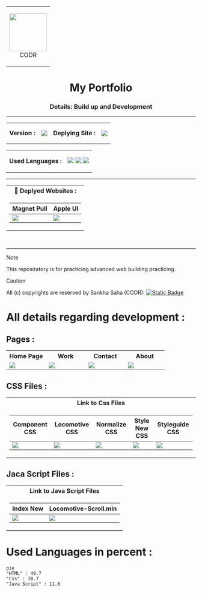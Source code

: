<table align="center"><tr>
  <td>
<p align="center">
<img src="https://github.com/codr07/advanced-portfolio-designs/blob/main/Apple%20UI/assets/img/me.png" width="100px"><br>
  CODR
<p>
 </td>
</tr>
</table>
<h1 align="center">My Portfolio</h1>
<h3 align="center">Details: Build up and Development</h3>
<hr - />
<table align="center">
  <tr>
    <td><strong>Version :</strong></td>
    <td><p align="center">
 <a href="https://github.com/codr07/advanced-portfolio-designs/releases/tag/html"><img src="https://img.shields.io/badge/2.0-white?logo=github&label=Version&labelColor=red"/></a>
</p></td>
  <td> <strong>Deplying Site :</strong> </td>
<td><p align="center">
 <img src="https://ziadoua.github.io/m3-Markdown-Badges/badges/Netlify/netlify3.svg"/>
</p></td>
  </tr>
</table>
<table align="center">
  <tr>
    <td> <strong>Used Languages :</strong> </td>
    <td>
      <p align="center">
 <img src="https://ziadoua.github.io/m3-Markdown-Badges/badges/HTML/html2.svg"/> <img src="https://ziadoua.github.io/m3-Markdown-Badges/badges/styled-components/styled-components1.svg"/> <img src="https://ziadoua.github.io/m3-Markdown-Badges/badges/Javascript/javascript3.svg"/> 
</p>
    </td>
  </tr>
</table>

<hr  />

<table align="center">
<tr>
<th> 🔗 <strong>Deplyed Websites :</strong> </th>
</tr>
<tr>

<td>

| Magnet Pull | Apple UI |
|--|--|
|<a href="https://codr.netlify.app"><img src="https://img.shields.io/website?url=https%3A%2F%2Fcodr.netlify.app&up_message=Website--here&style=for-the-badge&logo=Netlify&label=Visit"/></a>|<a href="https://codrss.netlify.app"><img src="https://img.shields.io/website?url=https%3A%2F%2Fcodr.netlify.app&up_message=Website--here&style=for-the-badge&logo=Netlify&label=Visit"/></a>|
</td></tr> </table>

<br/>
<hr/>

> [!NOTE]
> This reposiratory is for practicing advanced web building practicing.

> [!CAUTION]
> All (c) copyrights are reserved by Sankha Saha (CODR):  [![Static Badge](https://img.shields.io/badge/%E2%9A%A0%EF%B8%8FSecurity%20!-%23f00707?style=for-the-badge)](https://github.com/codr07/my-portfolio/blob/main/SECURITY.md)

<h1 aign="center">All details regarding development : </h1>

## Pages :

<table align="center" , width="100%">
<tr>
  <th>Home Page</th>
  <th>Work</th>
  <th>Contact</th>
  <th>About</th>
</tr>
<tr>
 <td width="25%">  <a href="https://github.com/codr07/my-portfolio/blob/main/index.html"><img src="https://img.shields.io/badge/Home-%230af560?style=for-the-badge&label=%F0%9F%8F%A0"> </a></td>
 <td width="25%"> <a href="https://github.com/codr07/my-portfolio/blob/main/pages/WORK.html"><img src="https://img.shields.io/badge/Work-%230af560?style=for-the-badge&label=%F0%9F%92%AA"> </a></td>
 <td width="25%"> <a href="https://github.com/codr07/my-portfolio/blob/main/pages/CONTACT.html"><img src="https://img.shields.io/badge/Contact-%2305dff7?style=for-the-badge&label=%F0%9F%93%9E"> </a></td>
 <td width="25%"> <a href="https://github.com/codr07/my-portfolio/blob/main/pages/ABOUT.html"><img src="https://img.shields.io/badge/About-%23f7f705?style=for-the-badge&label=%F0%9F%93%9D"> </a></td>
</tr>
</table>

## CSS Files :

<table>
<tr>
<th>Link to Css Files</th>
</tr>
<tr>

<td>

| Component CSS | Locomotive CSS | Normalize CSS | Style New CSS | Styleguide CSS |
|--|--|--|--|--|
| <a href="https://github.com/codr07/my-portfolio/blob/main/assets/css/components.css"><img src="https://img.shields.io/badge/1.0-%230a9dff?style=for-the-badge&logo=css3&logoColor=black&label=Style Sheet&labelColor=%23ffe20a"/></a> | <a href="https://github.com/codr07/my-portfolio/blob/main/assets/css/locomotive-scroll.css"><img src="https://img.shields.io/badge/2.0-%230a9dff?style=for-the-badge&logo=css3&logoColor=black&label=Style Sheet&labelColor=%23ffe20a"/></a> | <a href="https://github.com/codr07/my-portfolio/blob/main/assets/css/normalize.css"><img src="https://img.shields.io/badge/3.0-%230a9dff?style=for-the-badge&logo=css3&logoColor=black&label=Style Sheet&labelColor=%23ffe20a"/></a> | <a href="https://github.com/codr07/my-portfolio/blob/main/assets/css/style-new.css"><img src="https://img.shields.io/badge/4.0-%230a9dff?style=for-the-badge&logo=css3&logoColor=black&label=Style Sheet&labelColor=%23ffe20a"/></a> | <a href="https://github.com/codr07/my-portfolio/blob/main/assets/css/styleguide.css"><img src="https://img.shields.io/badge/5.0-%230a9dff?style=for-the-badge&logo=css3&logoColor=black&label=Style Sheet&labelColor=%23ffe20a"/></a> | 
</td></tr> </table>

## Jaca Script Files :

<table align="center">
<tr>
<th>Link to Java Script Files</th>
</tr>
<tr>

<td>

| Index New | Locomotive-Scroll.min |
|--|--|
|<a href="https://github.com/codr07/my-portfolio/blob/main/assets/js/index-new.js"><img src="https://img.shields.io/badge/1.0-%230a9dff?style=for-the-badge&logo=javascript&logoColor=black&label=Script&labelColor=%23ffe20a"/></a>|<a href="https://github.com/codr07/my-portfolio/blob/main/assets/js/locomotive-scroll.min.js"><img src="https://img.shields.io/badge/2.0-%230a9dff?style=for-the-badge&logo=javascript&logoColor=black&label=Script&labelColor=%23ffe20a"/></a>|
</td></tr> </table>

# Used Languages in percent :

```mermaid
pie
"HTML" : 49.7
"Css" : 38.7
"Java Script" : 11.6
```

